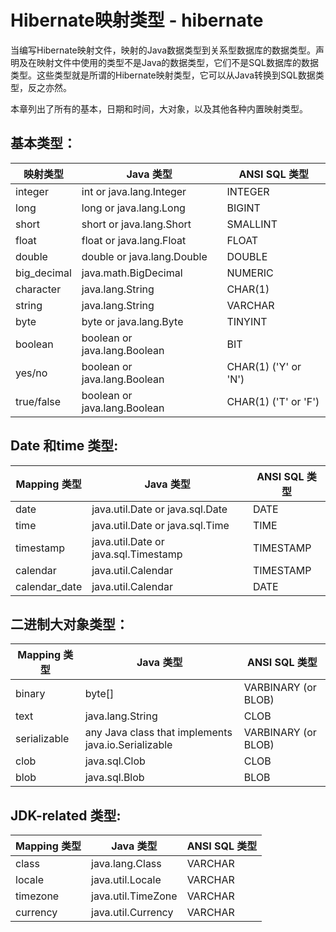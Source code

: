 # Hibernate映射类型 - hibernate

当编写Hibernate映射文件，映射的Java数据类型到关系型数据库的数据类型。声明及在映射文件中使用的类型不是Java的数据类型，它们不是SQL数据库的数据类型。这些类型就是所谓的Hibernate映射类型，它可以从Java转换到SQL数据类型，反之亦然。

本章列出了所有的基本，日期和时间，大对象，以及其他各种内置映射类型。

## 基本类型：

| 映射类型 | Java 类型 | ANSI SQL 类型 |
| --- | --- | --- |
| integer | int or java.lang.Integer | INTEGER |
| long | long or java.lang.Long | BIGINT |
| short | short or java.lang.Short | SMALLINT |
| float | float or java.lang.Float | FLOAT |
| double | double or java.lang.Double | DOUBLE |
| big_decimal | java.math.BigDecimal | NUMERIC |
| character | java.lang.String | CHAR(1) |
| string | java.lang.String | VARCHAR |
| byte | byte or java.lang.Byte | TINYINT |
| boolean | boolean or java.lang.Boolean | BIT |
| yes/no | boolean or java.lang.Boolean | CHAR(1) ('Y' or 'N') |
| true/false | boolean or java.lang.Boolean | CHAR(1) ('T' or 'F') |

## Date 和time 类型:

| Mapping 类型 | Java 类型 | ANSI SQL 类型 |
| --- | --- | --- |
| date | java.util.Date or java.sql.Date | DATE |
| time | java.util.Date or java.sql.Time | TIME |
| timestamp | java.util.Date or java.sql.Timestamp | TIMESTAMP |
| calendar | java.util.Calendar | TIMESTAMP |
| calendar_date | java.util.Calendar | DATE |

## 二进制大对象类型：

| Mapping 类型 | Java 类型 | ANSI SQL 类型 |
| --- | --- | --- |
| binary | byte[] | VARBINARY (or BLOB) |
| text | java.lang.String | CLOB |
| serializable | any Java class that implements java.io.Serializable | VARBINARY (or BLOB) |
| clob | java.sql.Clob | CLOB |
| blob | java.sql.Blob | BLOB |

## JDK-related 类型:

| Mapping 类型 | Java 类型 | ANSI SQL 类型 |
| --- | --- | --- |
| class | java.lang.Class | VARCHAR |
| locale | java.util.Locale | VARCHAR |
| timezone | java.util.TimeZone | VARCHAR |
| currency | java.util.Currency | VARCHAR |

